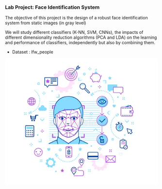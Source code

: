 ### Lab Project:  Face Identification System

The objective of this project is the design of a robust face identification system from static images (in gray level)

We will study different classifiers (K-NN, SVM, CNNs), the impacts of different dimensionality reduction algorithms (PCA and LDA) on the learning and performance of classifiers, independently but also by combining them.

- Dataset : lfw_people

![](face.png)
